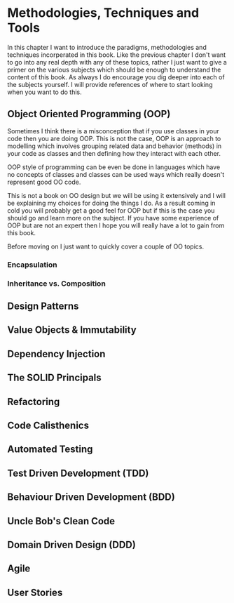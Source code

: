 Methodologies, Techniques and Tools
===================================

In this chapter I want to introduce the paradigms, methodologies and techniques
incorperated in this book. Like the previous chapter I don't want to go into
any real depth with any of these topics, rather I just want to give a primer on
the various subjects which should be enough to understand the content of this
book. As always I do encourage you dig deeper into each of the subjects
yourself. I will provide references of where to start looking when you want
to do this.

Object Oriented Programming (OOP)
---------------------------

Sometimes I think there is a misconception that if you use classes in your code
then you are doing OOP. This is not the case, OOP is an approach to modelling
which involves grouping related data and behavior (methods) in your code as
classes and then defining how they interact with each other.

OOP style of programming can be even be done in languages which have no
concepts of classes and classes can be used ways which really doesn't represent
good OO code.

This is not a book on OO design but we will be using it extensively and I will
be explaining my choices for doing the things I do. As a result coming in cold
you will probably get a good feel for OOP but if this is the case you should
go and learn more on the subject. If you have some experience of OOP but are
not an expert then I hope you will really have a lot to gain from this book.

Before moving on I just want to quickly cover a couple of OO topics.

### Encapsulation

### Inheritance vs. Composition

Design Patterns
---------------

Value Objects & Immutability
----------------------------

Dependency Injection
--------------------

The SOLID Principals
--------------------

Refactoring
-----------

Code Calisthenics
-----------------

Automated Testing
-----------------

Test Driven Development (TDD)
-----------------------------

Behaviour Driven Development (BDD)
----------------------------------

Uncle Bob's Clean Code
----------------------

Domain Driven Design (DDD)
--------------------------

Agile
-----

User Stories
------------

